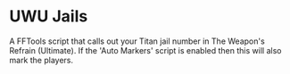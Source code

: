 # UWU Jails
A FFTools script that calls out your Titan jail number in The Weapon's Refrain (Ultimate). If the 'Auto Markers' script is enabled then this will also mark the players.
